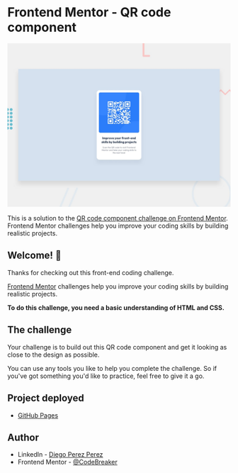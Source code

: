 # Frontend Mentor - QR code component

![Design preview for the QR code component coding challenge](./design/desktop-preview.jpg)

This is a solution to the [QR code component challenge on Frontend Mentor](https://www.frontendmentor.io/challenges/qr-code-component-iux_sIO_H). Frontend Mentor challenges help you improve your coding skills by building realistic projects.

## Welcome! 👋

Thanks for checking out this front-end coding challenge.

[Frontend Mentor](https://www.frontendmentor.io) challenges help you improve your coding skills by building realistic projects.

**To do this challenge, you need a basic understanding of HTML and CSS.**

## The challenge

Your challenge is to build out this QR code component and get it looking as close to the design as possible.

You can use any tools you like to help you complete the challenge. So if you've got something you'd like to practice, feel free to give it a go.
## Project deployed

- [GitHub Pages](https://pages.github.com/)

## Author

- LinkedIn - [Diego Perez Perez](https://www.linkedin.com/in/diego-perez-perez-779395246/)
- Frontend Mentor - [@CodeBreaker](https://www.frontendmentor.io/profile/CodeBreaker518)




